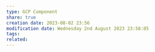 ```yaml
---
type: GCP Component 
share: true
creation date: 2023-08-02 23:56
modification date: Wednesday 2nd August 2023 23:58:05
tags:
related:
---
```



